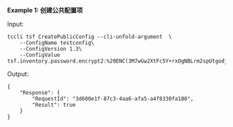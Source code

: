 **Example 1: 创建公共配置项**



Input: 

```
tccli tsf CreatePublicConfig --cli-unfold-argument  \
    --ConfigName testconfig\
    --ConfigVersion 1.3\
    --ConfigValue tsf.inventory.password.encrypt2:%20ENC(3M7wGw2XtFc5Y+rxOgNBLrm2spUtgodjIxa+7F3XcAo
```

Output: 
```
{
    "Response": {
        "RequestId": "3d600e1f-87c3-4aa6-afa5-a4f8330fa180",
        "Result": true
    }
}
```

